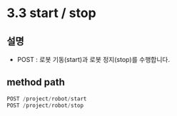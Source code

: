 ﻿# 3.3 start / stop

## 설명

- POST : 로봇 기동(start)과 로봇 정지(stop)를 수행합니다.

## method path

```python
POST /project/robot/start
POST /project/robot/stop
```
